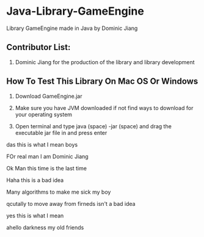 # Java-Library-GameEngine
Library GameEngine made in Java by Dominic Jiang

## Contributor List:

1. Dominic Jiang for the production of the library and library development

## How To Test This Library On Mac OS Or Windows

1. Download GameEngine.jar 

2. Make sure you have JVM downloaded if not find ways to download for your operating system

3. Open terminal and type java (space) -jar (space) and drag the executable jar file in and press enter 

das
this is what I mean boys

FOr real man I am Dominic Jiang

Ok Man this time is the last time

Haha this is a bad idea

Many algorithms to make me sick my boy

qcutally to move away from firneds isn't a bad idea

yes this is what I mean

ahello darkness my old friends
